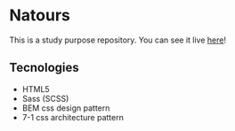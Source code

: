# Natours
This is a study purpose repository. You can see it live [here]()!

## Tecnologies

- HTML5
- Sass (SCSS)
- BEM css design pattern
- 7-1 css architecture pattern
